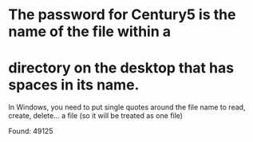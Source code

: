 #  The password for Century5 is the name of the file within a
# directory on the desktop that has spaces in its name.

 In Windows, you need to put single quotes around the file name to
read, create, delete... a file (so it will be treated as one file)

Found: 49125
